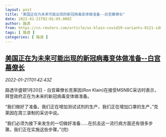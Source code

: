 ```yaml
---
layout: post
title: "美国正在为未来可能出现的新冠病毒变体做准备--白宫幕僚长"
date: 2022-01-21T02:01:03.000Z
author: 路透
from: https://cn.reuters.com/article/us-klain-covid19-variants-0121-idCNKBS2JV04T
tags: [ 路透 ]
categories: [ 路透 ]
---
```

<!--1642730463000-->
[美国正在为未来可能出现的新冠病毒变体做准备--白宫幕僚长](https://cn.reuters.com/article/us-klain-covid19-variants-0121-idCNKBS2JV04T)
------

<div>
<div><i>2022-01-21T01:42:43Z</i></div><p>路透华盛顿1月20日 - 白宫幕僚长克莱因(Ron Klain)在接受MSNBC采访时表示，拜登政府正在为未来的新冠病毒变体做准备。</p><p>“我们做好了准备。我们正在增加测试试剂的生产，我们正在增加口罩的生产，”克莱因在周三录制的采访中说。 　</p><p>“我们必须为接下来发生的一切做好准备……在抗击这一流行病方面还有很多步骤。我们正在实施这些步骤。”(完)</p>
</div>
